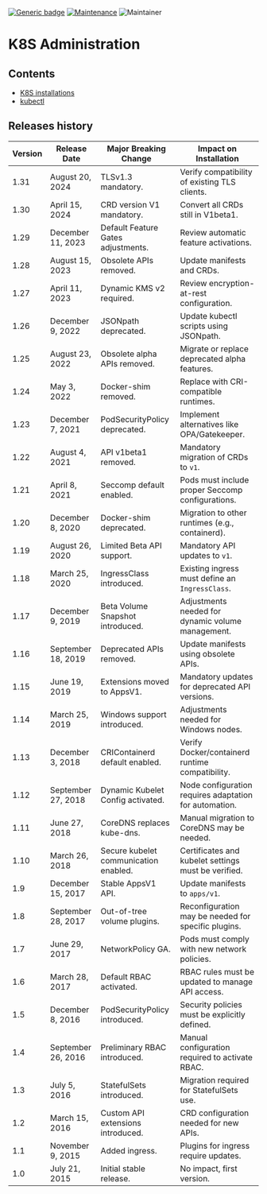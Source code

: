 [![Generic badge](https://img.shields.io/badge/Version-1.0-<COLOR>.svg)](https://shields.io/)
[![Maintenance](https://img.shields.io/badge/Maintained%3F-yes-green.svg)](https://GitHub.com/Naereen/StrapDown.js/graphs/commit-activity)
![Maintainer](https://img.shields.io/badge/maintainer-raphael.chir@gmail.com-blue)
# K8S Administration

## Contents
- [K8S installations](01-k8s-installation/README.md)
- [kubectl](02-kubectl/README.md)


## Releases history
| **Version** | **Release Date**   | **Major Breaking Change**                        | **Impact on Installation**                              |
|-------------|---------------------|--------------------------------------------------|--------------------------------------------------------|
| 1.31        | August 20, 2024    | TLSv1.3 mandatory.                              | Verify compatibility of existing TLS clients.          |
| 1.30        | April 15, 2024     | CRD version V1 mandatory.                       | Convert all CRDs still in V1beta1.                     |
| 1.29        | December 11, 2023  | Default Feature Gates adjustments.              | Review automatic feature activations.                  |
| 1.28        | August 15, 2023    | Obsolete APIs removed.                          | Update manifests and CRDs.                             |
| 1.27        | April 11, 2023     | Dynamic KMS v2 required.                        | Review encryption-at-rest configuration.               |
| 1.26        | December 9, 2022   | JSONpath deprecated.                            | Update kubectl scripts using JSONpath.                 |
| 1.25        | August 23, 2022    | Obsolete alpha APIs removed.                    | Migrate or replace deprecated alpha features.          |
| 1.24        | May 3, 2022        | Docker-shim removed.                            | Replace with CRI-compatible runtimes.                  |
| 1.23        | December 7, 2021   | PodSecurityPolicy deprecated.                   | Implement alternatives like OPA/Gatekeeper.            |
| 1.22        | August 4, 2021     | API v1beta1 removed.                            | Mandatory migration of CRDs to `v1`.                   |
| 1.21        | April 8, 2021      | Seccomp default enabled.                        | Pods must include proper Seccomp configurations.        |
| 1.20        | December 8, 2020   | Docker-shim deprecated.                         | Migration to other runtimes (e.g., containerd).         |
| 1.19        | August 26, 2020    | Limited Beta API support.                       | Mandatory API updates to `v1`.                         |
| 1.18        | March 25, 2020     | IngressClass introduced.                        | Existing ingress must define an `IngressClass`.         |
| 1.17        | December 9, 2019   | Beta Volume Snapshot introduced.                | Adjustments needed for dynamic volume management.       |
| 1.16        | September 18, 2019 | Deprecated APIs removed.                        | Update manifests using obsolete APIs.                  |
| 1.15        | June 19, 2019      | Extensions moved to AppsV1.                     | Mandatory updates for deprecated API versions.          |
| 1.14        | March 25, 2019     | Windows support introduced.                     | Adjustments needed for Windows nodes.                  |
| 1.13        | December 3, 2018   | CRIContainerd default enabled.                  | Verify Docker/containerd runtime compatibility.         |
| 1.12        | September 27, 2018 | Dynamic Kubelet Config activated.               | Node configuration requires adaptation for automation.  |
| 1.11        | June 27, 2018      | CoreDNS replaces kube-dns.                      | Manual migration to CoreDNS may be needed.              |
| 1.10        | March 26, 2018     | Secure kubelet communication enabled.           | Certificates and kubelet settings must be verified.     |
| 1.9         | December 15, 2017  | Stable AppsV1 API.                              | Update manifests to `apps/v1`.                         |
| 1.8         | September 28, 2017 | Out-of-tree volume plugins.                     | Reconfiguration may be needed for specific plugins.     |
| 1.7         | June 29, 2017      | NetworkPolicy GA.                               | Pods must comply with new network policies.             |
| 1.6         | March 28, 2017     | Default RBAC activated.                         | RBAC rules must be updated to manage API access.        |
| 1.5         | December 8, 2016   | PodSecurityPolicy introduced.                   | Security policies must be explicitly defined.           |
| 1.4         | September 26, 2016 | Preliminary RBAC introduced.                    | Manual configuration required to activate RBAC.         |
| 1.3         | July 5, 2016       | StatefulSets introduced.                        | Migration required for StatefulSets use.               |
| 1.2         | March 15, 2016     | Custom API extensions introduced.               | CRD configuration needed for new APIs.                 |
| 1.1         | November 9, 2015   | Added ingress.                                  | Plugins for ingress require updates.                   |
| 1.0         | July 21, 2015      | Initial stable release.                         | No impact, first version.                              |

